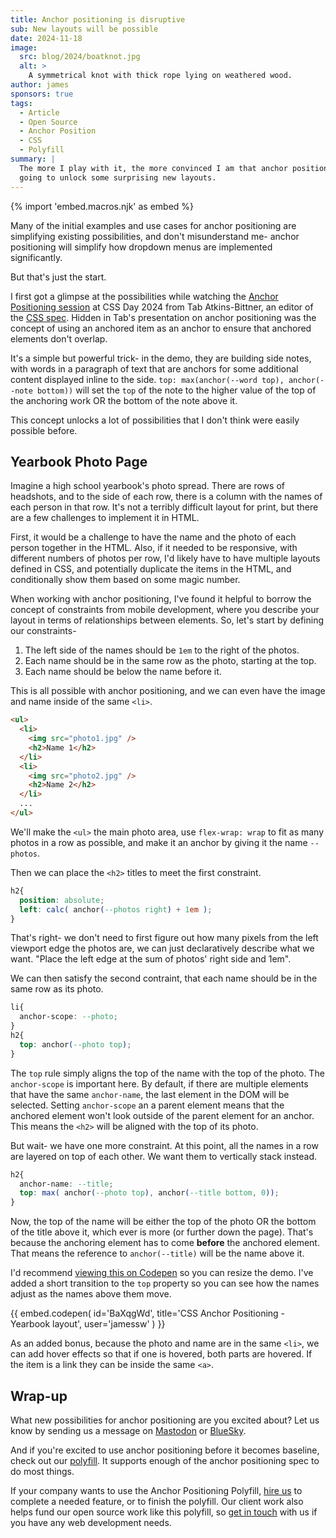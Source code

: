 ```yaml
---
title: Anchor positioning is disruptive
sub: New layouts will be possible
date: 2024-11-18
image:
  src: blog/2024/boatknot.jpg
  alt: >
    A symmetrical knot with thick rope lying on weathered wood.
author: james
sponsors: true
tags:
  - Article
  - Open Source
  - Anchor Position
  - CSS
  - Polyfill
summary: |
  The more I play with it, the more convinced I am that anchor positioning is
  going to unlock some surprising new layouts.
---
```


{% import 'embed.macros.njk' as embed %}

Many of the initial examples and use cases for anchor positioning are
simplifying existing possibilities, and don't misunderstand me- anchor
positioning will simplify how dropdown menus are implemented significantly.

But that's just the start.

I first got a glimpse at the possibilities while watching the [Anchor
Positioning session](https://www.youtube.com/watch?v=p18LhnYNkDQ) at CSS Day
2024 from Tab Atkins-Bittner, an editor of the [CSS
spec](https://drafts.csswg.org/css-anchor-position-1/). Hidden in Tab's
presentation on anchor positioning was the concept of using an
anchored item as an anchor to ensure that anchored elements don't overlap.

It's a simple but powerful trick- in the demo, they are building side notes,
with words in a paragraph of text that are anchors for some additional content
displayed inline to the side. `top: max(anchor(--word top), anchor(--note
bottom))` will set the `top` of the note to the higher value of the top of the
anchoring work OR the bottom of the note above it.

This concept unlocks a lot of possibilities that I don't think were easily
possible before.

## Yearbook Photo Page
Imagine a high school yearbook's photo spread. There are rows of headshots, and
to the side of each row, there is a column with the names of each person in that
row. It's not a terribly difficult layout for print, but there are a few
challenges to implement it in HTML.

First, it would be a challenge to have the name and the photo of each person
together in the HTML. Also, if it needed to be responsive, with different
numbers of photos per row, I'd likely have to have multiple layouts defined in
CSS, and potentially duplicate the items in the HTML, and conditionally show
them based on some magic number.

When working with anchor positioning, I've found it helpful to borrow the
concept of constraints from mobile development, where you describe your layout
in terms of relationships between elements. So, let's start by defining our
constraints-

1. The left side of the names should be `1em` to the right of the photos.
2. Each name should be in the same row as the photo, starting at the top.
3. Each name should be below the name before it.

This is all possible with anchor positioning, and we can even have the image and
name inside of the same `<li>`.

```html
<ul>
  <li>
    <img src="photo1.jpg" />
    <h2>Name 1</h2>
  </li>
  <li>
    <img src="photo2.jpg" />
    <h2>Name 2</h2>
  </li>
  ...
</ul>
```

We'll make the `<ul>` the main photo area, use `flex-wrap: wrap` to fit as many
photos in a row as possible, and make it an anchor by giving it the name
`--photos`.

Then we can place the `<h2>` titles to meet the first constraint.

```css
h2{
  position: absolute;
  left: calc( anchor(--photos right) + 1em );
}
```

That's right- we don't need to first figure out how many pixels from the left
viewport edge the photos are, we can just declaratively describe what we want.
"Place the left edge at the sum of photos' right side and 1em".

We can then satisfy the second contraint, that each name should be in the same
row as its photo.

```css
li{
  anchor-scope: --photo;
}
h2{
  top: anchor(--photo top);
}
```

The `top` rule simply aligns the top of the name with the top of the photo. The
`anchor-scope` is important here. By default, if there are multiple elements
that have the same `anchor-name`, the last element in the DOM will be selected.
Setting `anchor-scope` an a parent element means that the anchored element won't
look outside of the parent element for an anchor. This means the `<h2>` will be
aligned with the top of its photo.

But wait- we have one more constraint. At this point, all the names in a row are
layered on top of each other. We want them to vertically stack instead.

```css
h2{
  anchor-name: --title;
  top: max( anchor(--photo top), anchor(--title bottom, 0));
}
```

Now, the top of the name will be either the top of the photo OR the bottom of
the title above it, which ever is more (or further down the page). That's
because the anchoring element has to come **before** the anchored element. That
means the reference to `anchor(--title)` will be the name above it.

I'd recommend [viewing this on Codepen](https://codepen.io/jamessw/pen/BaXqgWd)
so you can resize the demo. I've added a short transition to the `top` property
so you can see how the names adjust as the names above them move.

{{ embed.codepen(
  id='BaXqgWd',
  title='CSS Anchor Positioning - Yearbook layout',
  user='jamessw'
) }}

As an added bonus, because the photo and name are in the same `<li>`, we can add
hover effects so that if one is hovered, both parts are hovered. If the item is
a link they can be inside the same `<a>`.

## Wrap-up

What new possibilities for anchor positioning are you excited about? Let us know
by sending us a message on [Mastodon](https://front-end.social/@oddbird) or
[BlueSky](https://bsky.app/profile/oddbird.dev).

And if you're excited to use anchor positioning before it becomes baseline,
check out our [polyfill](https://github.com/oddbird/css-anchor-positioning). It
supports enough of the anchor positioning spec to do most things.

If your company wants to use the Anchor Positioning Polyfill, [hire
us](/services/) to complete a needed feature, or to finish the polyfill. Our
client work also helps fund our open source work like this polyfill, so [get in
touch](https://www.oddbird.net/contact/) with us if you have any web development
needs.
